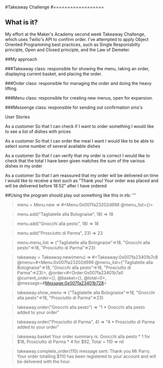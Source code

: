 #Takeaway Challenge
#==================

## What is it?

My effort at the Maker's Academy second week Takeaway Challenge, which uses Twilio's API to confirm order. I've attempted to apply Object Oriented Programming best practices, such as Single Responisbilty principle, Open and Closed principle, and the Law of Demeter.

##My approach

 ###Takeaway class: responsible for showing the menu, taking an order, displaying current basket, and placing the order.

 ###Order class: responsible for managing the order and doing the heavy lifting.

 ###Menu class: responsible for creating new menus, open for expansion.

 ###Messenge class: responsible for sending out confirmation sms's

User Stories

As a customer
So that I can check if I want to order something
I would like to see a list of dishes with prices

As a customer
So that I can order the meal I want
I would like to be able to select some number of several available dishes

As a customer
So that I can verify that my order is correct
I would like to check that the total I have been given matches the sum of the various dishes in my order

As a customer
So that I am reassured that my order will be delivered on time
I would like to receive a text such as "Thank you! Your order was placed and will be delivered before 18:52" after I have ordered

##Using the program should play out something like this in irb:
'''
> menu = Menu.new
  => #<Menu:0x007fa23202d998 @menu_list={}>

> menu.add("Tagliatelle alla Bolognaise", 18)
  => 18

> menu.add("Gnocchi alla pesto", 18)
  => 18

> menu.add("Prosciutto di Parma", 23)
  => 23

> menu.menu_list
  => {"Tagliatelle alla Bolognaise"=>18, "Gnocchi alla pesto"=>18, "Prosciutto di Parma"=>23}

> takeaway = Takeaway.new(menu)
  => #<Takeaway:0x007fa23401b7c8 @menu=#<Menu:0x007fa23202d998 @menu_list={"Tagliatelle alla Bolognaise"=>18, "Gnocchi alla pesto"=>18, "Prosciutto di Parma"=>23}>, @order=#<Order:0x007fa23401b7a0 @current_order={}, @basket={}, @total=0>, @message=#<Message:0x007fa23401b728>>

> takeaway.show_menu
  => {"Tagliatelle alla Bolognaise"=>18, "Gnocchi alla pesto"=>18, "Prosciutto di Parma"=>23}

> takeaway.order("Gnocchi alla pesto")
  => "1 * Gnocchi alla pesto added to your order"

> takeaway.order("Prosciutto di Parma", 4)
  => "4 * Prosciutto di Parma added to your order"

> takeaway.basket
  Your order summary is:
  Gnocchi alla pesto * 1 for $18,
  Prosciutto di Parma * 4 for $92,
  Total = 110
  => nil

> takeaway.complete_order(110)
  message sent: Thank you Mr Parry. Your order totalling $110 has been registered to your account and will be delivered with the hour.

